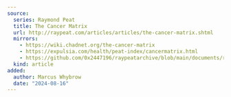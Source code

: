```yaml
---
source:
  series: Raymond Peat
  title: The Cancer Matrix
  url: http://raypeat.com/articles/articles/the-cancer-matrix.shtml
  mirrors:
    - https://wiki.chadnet.org/the-cancer-matrix
    - https://expulsia.com/health/peat-index/cancermatrix.html
    - https://github.com/0x2447196/raypeatarchive/blob/main/documents/raypeat.com/the-cancer-matrix.md
  kind: article 
added:
  author: Marcus Whybrow
  date: "2024-08-16"
---
```

